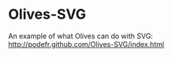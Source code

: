 Olives-SVG
==========

An example of what Olives can do with SVG: http://podefr.github.com/Olives-SVG/index.html
